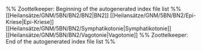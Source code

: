 %% Zoottelkeeper: Beginning of the autogenerated index file list  %%
 [[Heilansätze/GNM/5BN/BN2/BN2|BN2]]
 [[Heilansätze/GNM/5BN/BN2/Epi-Kriese|Epi-Kriese]]
 [[Heilansätze/GNM/5BN/BN2/Symphatikotonie|Symphatikotonie]]
 [[Heilansätze/GNM/5BN/BN2/Vagotonie|Vagotonie]]
%% Zoottelkeeper: End of the autogenerated index file list  %%
